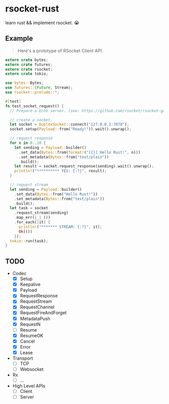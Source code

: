 # rsocket-rust
learn rust && implement rsocket. 😭

## Example

> Here's a prototype of RSocket Client API.

```rust
extern crate bytes;
extern crate futures;
extern crate rsocket;
extern crate tokio;

use bytes::Bytes;
use futures::{Future, Stream};
use rsocket::prelude::*;

#[test]
fn test_socket_request() {
  // Prepare a Echo server. (see: https://github.com/rsocket/rsocket-go/tree/master/cmd/echo)

  // create a socket.
  let socket = DuplexSocket::connect("127.0.0.1:7878");
  socket.setup(Payload::from("Ready!")).wait().unwrap();

  // request response
  for n in 0..10 {
    let sending = Payload::builder()
      .set_data(Bytes::from(format!("[{}] Hello Rust!", n)))
      .set_metadata(Bytes::from("text/plain"))
      .build();
    let result = socket.request_response(sending).wait().unwrap();
    println!("********** YES: {:?}", result);
  }

  // request stream
  let sending = Payload::builder()
    .set_data(Bytes::from("Hello Rust!"))
    .set_metadata(Bytes::from("text/plain"))
    .build();
  let task = socket
    .request_stream(sending)
    .map_err(|_| ())
    .for_each(|it| {
      println!("******* STREAM: {:?}", it);
      Ok(())
    });
  tokio::run(task);
}

```

## TODO
 - Codec
   - [x] Setup
   - [x] Keepalive
   - [x] Payload
   - [x] RequestResponse
   - [x] RequestStream
   - [x] RequestChannel
   - [x] RequestFireAndForget
   - [x] MetadataPush
   - [x] RequestN
   - [ ] Resume
   - [x] ResumeOK
   - [x] Cancel
   - [x] Error
   - [x] Lease
 - Transport
   - [ ] TCP
   - [ ] Websocket
 - Rx
   - [ ] ...
 - High Level APIs
   - [ ] Client
   - [ ] Server
